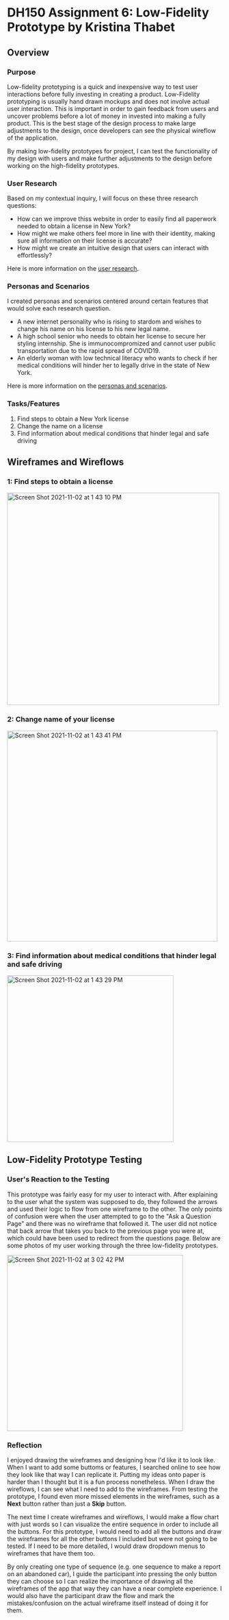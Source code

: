# DH150 Assignment 6: Low-Fidelity Prototype by Kristina Thabet

## Overview

### Purpose 
Low-fidelity prototyping is a quick and inexpensive way to test user interactions before fully investing in creating a product. Low-Fidelity prototyping is usually hand drawn mockups and does not involve actual user interaction. This is important in order to gain feedback from users and uncover problems before a lot of money in invested into making a fully product. This is the best stage of the design process to make large adjustments to the design, once developers can see the physical wireflow of the application.

By making low-fidelity prototypes for project, I can test the functionality of my design with users and make further adjustments to the design before working on the high-fidelity prototypes.

### User Research
Based on my contextual inquiry, I will focus on these three research questions:
* How can we improve thiss website in order to easily find all paperwork needed to obtain a license in New York?
* How might we make others feel more in line with their identity, making sure all information on their license is accurate?
* How might we create an intuitive design that users can interact with effortlessly?

Here is more information on the [user research](https://github.com/kristinathabet/Dh110-Assignment-4-Contextual-inquiry/blob/main/README.md).

### Personas and Scenarios
I created personas and scenarios centered around certain features that would solve each research question.
* A new internet personality who is rising to stardom and wishes to change his name on his license to his new legal name.
* A high school senior who needs to obtain her license to secure her styling internship. She is immunocompromized and cannot user public transportation due to the rapid spread of COVID19.
* An elderly woman with low technical literacy who wants to check if her medical conditions will hinder her to legally drive in the state of New York. 

Here is more information on the [personas and scenarios](https://github.com/kristinathabet/PersonasWEEK6/blob/main/README.md).

### Tasks/Features
1. Find steps to obtain a New York license
2. Change the name on a license
3. Find information about medical conditions that hinder legal and safe driving

## Wireframes and Wireflows
### 1: Find steps to obtain a license
<img width="496" alt="Screen Shot 2021-11-02 at 1 43 10 PM" src="https://user-images.githubusercontent.com/91553084/139948838-88fb0ea2-4c77-44f3-8784-ecb0c2326a6c.png">

### 2: Change name of your license
<img width="492" alt="Screen Shot 2021-11-02 at 1 43 41 PM" src="https://user-images.githubusercontent.com/91553084/139948920-25d34dc1-44ef-4c39-b167-a33c51a6333e.png">

### 3: Find information about medical conditions that hinder legal and safe driving
<img width="389" alt="Screen Shot 2021-11-02 at 1 43 29 PM" src="https://user-images.githubusercontent.com/91553084/139949026-964d7e5b-500b-47fd-9694-1245331b6637.png">


## Low-Fidelity Prototype Testing
### User's Reaction to the Testing
This prototype was fairly easy for my user to interact with. After explaining to the user what the system was supposed to do, they followed the arrows and used their logic to flow from one wireframe to the other. The only points of confusion were when the user attempted to go to the "Ask a Question Page" and there was no wireframe that followed it. The user did not notice that back arrow that takes you back to the previous page you were at, which could have been used to redirect from the questions page. Below are some photos of my user working through the three low-fidelity prototypes. 

<img width="411" alt="Screen Shot 2021-11-02 at 3 02 42 PM" src="https://user-images.githubusercontent.com/91553084/139958754-0b743e56-c2d7-4d77-b01e-ebfa6967ec44.png">


### Reflection
I enjoyed drawing the wireframes and designing how I'd like it to look like. When I want to add some buttoms or features, I searched online to see how they look like that way I can replicate it. Putting my ideas onto paper is harder than I thought but it is a fun process nonetheless. When I draw the wireflows, I can see what I need to add to the wireframes. From testing the prototype, I found even more missed elements in the wireframes, such as a **Next** button rather than just a **Skip** button.  

The next time I create wireframes and wireflows, I would make a flow chart with just words so I can visualize the entire sequence in order to include all the buttons. For this prototype, I would need to add all the buttons and draw the wireframes for all the other buttons I included but were not going to be tested. If I need to be more detailed, I would draw dropdown menus to wireframes that have them too. 

By only creating one type of sequence (e.g. one sequence to make a report on an abandoned car), I guide the participant into pressing the only button they can choose so I can realize the importance of drawing all the wireframes of the app that way they can have a near complete experience. I would also have the participant draw the flow and mark the mistakes/confusion on the actual wireframe itself instead of doing it for them. 
